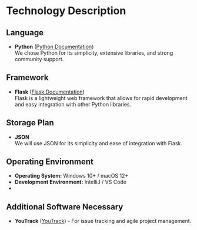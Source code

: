 # Technology Description

## Language
- **Python** ([Python Documentation](https://www.python.org/))  
 We chose Python for its simplicity, extensive libraries, and strong community support.

## Framework
- **Flask** ([Flask Documentation](https://flask.palletsprojects.com/))  
  Flask is a lightweight web framework that allows for rapid development and easy integration with other Python libraries.

## Storage Plan
- **JSON**  
  We will use JSON for its simplicity and ease of integration with Flask.

## Operating Environment
- **Operating System:**  Windows 10+ / macOS 12+
- **Development Environment:** IntelliJ / VS Code
- 
## Additional Software Necessary
- **YouTrack** ([YouTrack](https://www.jetbrains.com/youtrack/)) - For issue tracking and agile project management.
